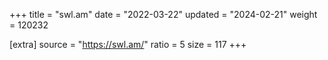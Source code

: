 +++
title = "swl.am"
date = "2022-03-22"
updated = "2024-02-21"
weight = 120232

[extra]
source = "https://swl.am/"
ratio = 5
size = 117
+++
